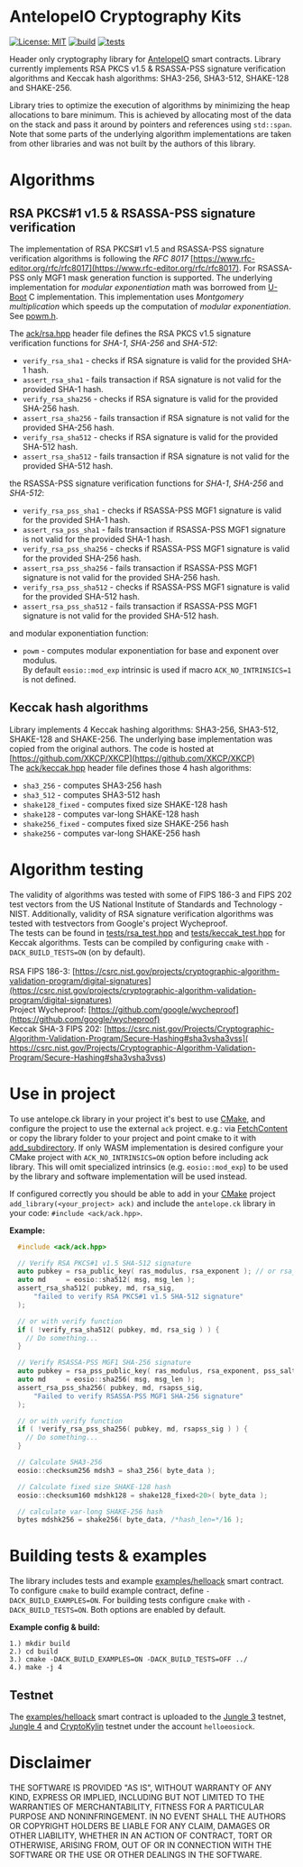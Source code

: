 # AntelopeIO Cryptography Kits
[![License: MIT](https://img.shields.io/badge/License-MIT-blue.svg)](LICENSE)
[![build](https://github.com/ZeroPass/antelope.ck/actions/workflows/build.yml/badge.svg?branch=master)](https://github.com/ZeroPass/antelope.ck/actions/workflows/build.yml)
[![tests](https://github.com/ZeroPass/antelope.ck/actions/workflows/tests.yml/badge.svg?branch=master)](https://github.com/ZeroPass/antelope.ck/actions/workflows/tests.yml)

Header only cryptography library for [AntelopeIO](https://github.com/antelopeIO)  smart contracts.
Library currently implements RSA PKCS v1.5 & RSASSA-PSS signature verification algorithms and Keccak hash algorithms: SHA3-256, SHA3-512, SHAKE-128 and SHAKE-256.

Library tries to optimize the execution of algorithms by minimizing the heap allocations to bare minimum. This is achieved by allocating most of the data on the stack and pass it around by pointers and references using `std::span`. Note that some parts of the underlying algorithm implementations are taken from other libraries and was not built by the authors of this library.

# Algorithms
## RSA PKCS#1 v1.5 & RSASSA-PSS signature verification
The implementation of RSA PKCS#1 v1.5 and RSASSA-PSS signature verification algorithms is following the *RFC 8017* [https://www.rfc-editor.org/rfc/rfc8017](https://www.rfc-editor.org/rfc/rfc8017). For RSASSA-PSS only MGF1 mask generation function is supported. The underlying implementation for *modular exponentiation* math was borrowed from [U-Boot](https://github.com/u-boot/u-boot) C implementation. This implementation uses *Montgomery multiplication* which speeds up the computation of *modular exponentiation*. See [powm.h](include/ack/c/powm.h).

The [ack/rsa.hpp](include/ack/rsa.hpp) header file defines the RSA PKCS v1.5 signature verification functions for *SHA-1*, *SHA-256* and *SHA-512*:
- `verify_rsa_sha1` - checks if RSA signature is valid for the provided SHA-1 hash.
- `assert_rsa_sha1` - fails transaction if RSA signature is not valid for the provided SHA-1 hash.
- `verify_rsa_sha256` - checks if RSA signature is valid for the provided SHA-256 hash.
- `assert_rsa_sha256` - fails transaction if RSA signature is not valid for the provided SHA-256 hash.
- `verify_rsa_sha512` - checks if RSA signature is valid for the provided SHA-512 hash.
- `assert_rsa_sha512` - fails transaction if RSA signature is not valid for the provided SHA-512 hash.

the RSASSA-PSS signature verification functions for *SHA-1*, *SHA-256* and *SHA-512*:
- `verify_rsa_pss_sha1` - checks if RSASSA-PSS MGF1 signature is valid for the provided SHA-1 hash.
- `assert_rsa_pss_sha1` - fails transaction if RSASSA-PSS MGF1 signature is not valid for the provided SHA-1 hash.
- `verify_rsa_pss_sha256` - checks if RSASSA-PSS MGF1 signature is valid for the provided SHA-256 hash.
- `assert_rsa_pss_sha256` - fails transaction if RSASSA-PSS MGF1 signature is not valid for the provided SHA-256 hash.
- `verify_rsa_pss_sha512` - checks if RSASSA-PSS MGF1 signature is valid for the provided SHA-512 hash.
- `assert_rsa_pss_sha512` - fails transaction if RSASSA-PSS MGF1 signature is not valid for the provided SHA-512 hash.

and modular exponentiation function:
- `powm` - computes modular exponentiation for base and exponent over modulus.  
   By default `eosio::mod_exp` intrinsic is used if macro `ACK_NO_INTRINSICS=1` is not defined.

## Keccak hash algorithms
Library implements 4 Keccak hashing algorithms: SHA3-256, SHA3-512, SHAKE-128 and SHAKE-256. The underlying base implementation was copied from the original authors. The code is hosted at [https://github.com/XKCP/XKCP](https://github.com/XKCP/XKCP)
<br>The [ack/keccak.hpp](include/ack/keccak.hpp) header file defines those 4 hash algorithms:
- `sha3_256` - computes SHA3-256 hash
- `sha3_512` - computes SHA3-512 hash
- `shake128_fixed` - computes fixed size  SHAKE-128 hash
- `shake128` - computes var-long SHAKE-128 hash
- `shake256_fixed` - computes fixed size SHAKE-256 hash
- `shake256` - computes var-long SHAKE-256 hash

# Algorithm testing
The validity of algorithms was tested with some of FIPS 186-3 and FIPS 202 test vectors from the US National Institute of Standards and Technology - NIST. Additionally, validity of RSA signature verification algorithms was tested with testvectors from Google's project Wycheproof.
<br>The tests can be found in [tests/rsa_test.hpp](tests/include/ack/tests/rsa_test.hpp) and [tests/keccak_test.hpp](tests/include/ack/tests/keccak_test.hpp) for Keccak algorithms. Tests can be compiled by configuring `cmake` with `-DACK_BUILD_TESTS=ON` (on by default).
<br><br>RSA FIPS 186-3: [https://csrc.nist.gov/projects/cryptographic-algorithm-validation-program/digital-signatures](https://csrc.nist.gov/projects/cryptographic-algorithm-validation-program/digital-signatures)
<br>Project Wycheproof: [https://github.com/google/wycheproof](https://github.com/google/wycheproof)
<br>Keccak SHA-3 FIPS 202: [https://csrc.nist.gov/Projects/Cryptographic-Algorithm-Validation-Program/Secure-Hashing#sha3vsha3vss]( https://csrc.nist.gov/Projects/Cryptographic-Algorithm-Validation-Program/Secure-Hashing#sha3vsha3vss)

# Use in project
To use antelope.ck library in your project it's best to use [CMake](https://cmake.org/), and configure the project to use the external `ack` project. e.g.: via [FetchContent](https://cmake.org/cmake/help/latest/module/FetchContent.html) or copy the library folder to your project and point cmake to it with [add_subdirectory](https://cmake.org/cmake/help/latest/command/add_subdirectory.html). If only WASM implementation is desired configure your CMake project with `ACK_NO_INTRINSICS=ON` option before including ack library. This will omit specialized intrinsics (e.g. `eosio::mod_exp`) to be used by the library and software implementation will be used instead.

If configured correctly you should be able to add in your [CMake](https://cmake.org/) project `add_library(<your_project> ack)` and include the `antelope.ck` library in your code: `#include <ack/ack.hpp>`.  


**Example:**
```cpp
  #include <ack/ack.hpp>

  // Verify RSA PKCS#1 v1.5 SHA-512 signature
  auto pubkey = rsa_public_key( ras_modulus, rsa_exponent ); // or rsa_public_key_view(...)
  auto md     = eosio::sha512( msg, msg_len );
  assert_rsa_sha512( pubkey, md, rsa_sig,
      "failed to verify RSA PKCS#1 v1.5 SHA-512 signature"
  );

  // or with verify function
  if ( !verify_rsa_sha512( pubkey, md, rsa_sig ) ) {
    // Do something...
  }

  // Verify RSASSA-PSS MGF1 SHA-256 signature
  auto pubkey = rsa_pss_public_key( ras_modulus, rsa_exponent, pss_salt_len ); // or rsa_pss_public_key_view(...)
  auto md     = eosio::sha256( msg, msg_len );
  assert_rsa_pss_sha256( pubkey, md, rsapss_sig,
      "Failed to verify RSASSA-PSS MGF1 SHA-256 signature"
  );

  // or with verify function
  if ( !verify_rsa_pss_sha256( pubkey, md, rsapss_sig ) ) {
    // Do something...
  }

  // Calculate SHA3-256
  eosio::checksum256 mdsh3 = sha3_256( byte_data );

  // Calculate fixed size SHAKE-128 hash
  eosio::checksum160 mdshk128 = shake128_fixed<20>( byte_data );

  // calculate var-long SHAKE-256 hash
  bytes mdshk256 = shake256( byte_data, /*hash_len=*/16 );
```

# Building tests & examples
The library includes tests and example [examples/helloack](examples/helloack) smart contract. To configure `cmake` to build example contract, define `-DACK_BUILD_EXAMPLES=ON`. For building tests configure `cmake` with `-DACK_BUILD_TESTS=ON`. Both options are enabled by default.

**Example config & build:**
```
1.) mkdir build
2.) cd build
3.) cmake -DACK_BUILD_EXAMPLES=ON -DACK_BUILD_TESTS=OFF ../
4.) make -j 4
```
## Testnet
The [examples/helloack](examples/helloack) smart contract is uploaded to the [Jungle 3](https://jungle3.bloks.io/account/helloeosiock) testnet, [Jungle 4](https://jungle4.eosq.eosnation.io/account/helloeosiock) and [CryptoKylin](https://kylin.eosq.eosnation.io/account/helloeosiock) testnet under the account `helloeosiock`.

# Disclaimer
THE SOFTWARE IS PROVIDED "AS IS", WITHOUT WARRANTY OF ANY KIND, EXPRESS OR IMPLIED, INCLUDING BUT NOT LIMITED TO THE WARRANTIES OF MERCHANTABILITY, FITNESS FOR A PARTICULAR PURPOSE AND NONINFRINGEMENT. IN NO EVENT SHALL THE AUTHORS OR COPYRIGHT HOLDERS BE LIABLE FOR ANY CLAIM, DAMAGES OR OTHER LIABILITY, WHETHER IN AN ACTION OF CONTRACT, TORT OR OTHERWISE, ARISING FROM, OUT OF OR IN CONNECTION WITH THE SOFTWARE OR THE USE OR OTHER DEALINGS IN THE SOFTWARE.
